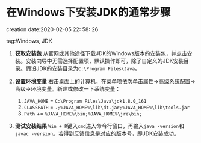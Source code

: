 # 在Windows下安装JDK的通常步骤 #

creation date:2020-02-05 22: 58: 26

tag:Windows, JDK

1. **获取安装包** 从官网或其他途径下载JDK的Windows版本的安装包，并点击安装。安装向导中无需选择配置项，默认操作即可，除了自定义的JDK安装目录。假设JDK的安装目录为`C:\Program Files\Java`。

2. **设置环境变量** 右击桌面上的计算机，在菜单项依次单击属性->高级系统配置->高级->环境变量。新建或修改一下系统变量：
	1. `JAVA_HOME` = `C:\Program Files\Java\jdk1.8.0_161`
	2. `CLASSPATH` = `.;%JAVA_HOME%\lib\dt.jar;%JAVA_HOME%\lib\tools.jar`
	3. `Path` += `%JAVA_HOME%\bin;%JAVA_HOME%\jre\bin;`

3. **测试安装结果** `Win + R`键入`cmd`进入命令行窗口，再输入`java -version`和`javac -version`。若得到反馈信息是对应的版本号，即JDK安装成功。